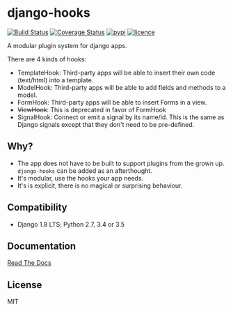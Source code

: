 # django-hooks

[![Build Status](https://img.shields.io/travis/nitely/django-hooks.svg?style=flat-square)](https://travis-ci.org/nitely/django-hooks)
[![Coverage Status](https://img.shields.io/coveralls/nitely/django-hooks.svg?style=flat-square)](https://coveralls.io/r/nitely/django-hooks)
[![pypi](https://img.shields.io/pypi/v/django-hooks.svg?style=flat-square)](https://pypi.python.org/pypi/django-hooks)
[![licence](https://img.shields.io/pypi/l/django-hooks.svg?style=flat-square)](https://raw.githubusercontent.com/nitely/django-hooks/master/LICENSE)

A modular plugin system for django apps.

There are 4 kinds of hooks:

* TemplateHook: Third-party apps will be able to insert their own code (text/html) into a template.
* ModelHook: Third-party apps will be able to add fields and methods to a model.
* FormHook: Third-party apps will be able to insert Forms in a view.
* ~~ViewHook~~: This is deprecated in favor of FormHook
* SignalHook: Connect or emit a signal by its name/id.
  This is the same as Django signals except that they don't need to be pre-defined.

## Why?

* The app does not have to be built to support plugins from the grown up.
  `django-hooks` can be added as an afterthought.
* It's modular, use the hooks your app needs.
* It's is explicit, there is no magical or surprising behaviour.

## Compatibility

* Django 1.8 LTS; Python 2.7, 3.4 or 3.5

## Documentation

[Read The Docs](http://django-hooks.readthedocs.org/en/latest/)

## License

MIT
